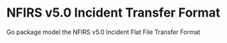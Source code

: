 # NFIRS v5.0 Incident Transfer Format

Go package model the NFIRS v5.0 Incident Flat File Transfer Format
